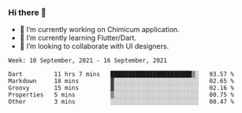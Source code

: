 ### Hi there 👋

<!--
**devcat37/devcat37** is a ✨ _special_ ✨ repository because its `README.md` (this file) appears on your GitHub profile.-->


- 🔭 I’m currently working on Chimicum application.
- 🌱 I’m currently learning Flutter/Dart.
- 👯 I’m looking to collaborate with UI designers.
<!-- - 🤔 I’m looking for help with ... -->

<!--START_SECTION:waka-->
```text
Week: 10 September, 2021 - 16 September, 2021

Dart         11 hrs 7 mins   ███████████████████████▒░   93.57 % 
Markdown     18 mins         ▓░░░░░░░░░░░░░░░░░░░░░░░░   02.65 % 
Groovy       15 mins         ▓░░░░░░░░░░░░░░░░░░░░░░░░   02.16 % 
Properties   5 mins          ▒░░░░░░░░░░░░░░░░░░░░░░░░   00.75 % 
Other        3 mins          ░░░░░░░░░░░░░░░░░░░░░░░░░   00.47 % 
```
<!--END_SECTION:waka-->
